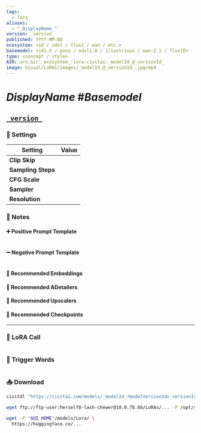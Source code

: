 ```yaml
---
tags:
  - lora
aliases:
  - "_DisplayName_"
version: _version_
published: YYYY-MM-DD
ecosystem: <sd / sdxl / flux1 / wan / etc.>
basemodel: <sd1.5 / pony / sdxl1.0 / illustrious / wan-2.1 / flux1D>
type: <concept / style>
AIR: urn:air:_ecosystem_:lora:civitai:_modelId_@_versionId_
image: Visual/LoRAs/images/_modelId_@_versionId_.jpg/mp4
---
```


# _DisplayName_ #_Basemodel_

## [`_version_`][_version_]

### 🔧 Settings

| Setting            | Value                         |
| ------------------ | ----------------------------- |
| **Clip Skip**      | ` `                           |
| **Sampling Steps** | ` `                          |
| **CFG Scale**      | ` `                       |
| **Sampler**        | ` `          |
| **Resolution**     | ` ` |

### 📝 Notes

#### ➕ Positive Prompt Template

```

```

#### ➖ Negative Prompt Template

```

```

#### 🧠 Recommended Embeddings

#### 🎨 Recommended ADetailers

#### 🧰 Recommended Upscalers

#### 🧪 Recommended Checkpoints

---

### 🧩 LoRA Call

```

```

### 🔑 Trigger Words

```

```

### 📥 Download

```bash
civitdl "https://civitai.com/models/_modelId_?modelVersionId=_versionId_" "$UI_HOME"/models/Lora
```

```bash
wget ftp://ftp-user:herself8-lash-chewer@10.0.78.66/LoRAs/... -P /opt/sd-webui-forge/models/Lora/
```

```bash
wget -P "$UI_HOME"/models/Lora/ \
  https://huggingface.co/...
```

[_version_]:https://civitai.com/models/_modelId_?modelVersionId=_versionId_